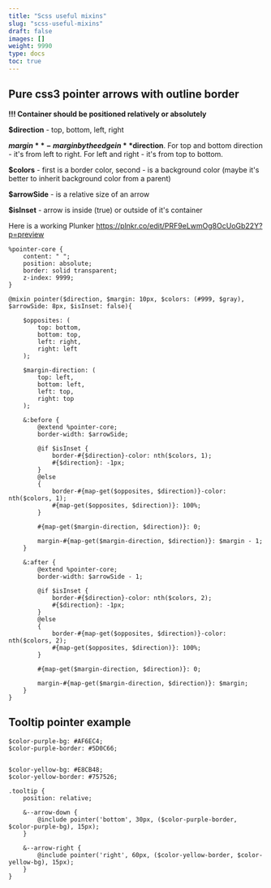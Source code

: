 ```yaml
---
title: "Scss useful mixins"
slug: "scss-useful-mixins"
draft: false
images: []
weight: 9990
type: docs
toc: true
---
```


## Pure css3 pointer arrows with outline border
**!!! Container should be positioned relatively or absolutely**

**$direction** - top, bottom, left, right

**$margin** - margin by the edge in **$direction**. For top and bottom direction - it's from left to right. For left and right - it's from top to bottom.

**$colors** - first is a border color, second - is a background color (maybe it's better to inherit background color from a parent)

**$arrowSide** - is a relative size of an arrow

**$isInset** - arrow is inside (true) or outside of it's container

Here is a working Plunker https://plnkr.co/edit/PRF9eLwmOg8OcUoGb22Y?p=preview

    %pointer-core {
        content: " ";
        position: absolute;
        border: solid transparent;
        z-index: 9999;
    }

    @mixin pointer($direction, $margin: 10px, $colors: (#999, $gray), $arrowSide: 8px, $isInset: false){
    
        $opposites: (
            top: bottom,
            bottom: top,
            left: right,
            right: left
        );
    
        $margin-direction: (
            top: left,
            bottom: left,
            left: top,
            right: top
        );
    
        &:before {
            @extend %pointer-core;
            border-width: $arrowSide;
    
            @if $isInset {
                border-#{$direction}-color: nth($colors, 1);
                #{$direction}: -1px;
            }
            @else
            {
                border-#{map-get($opposites, $direction)}-color: nth($colors, 1);
                #{map-get($opposites, $direction)}: 100%;
            }
    
            #{map-get($margin-direction, $direction)}: 0;
    
            margin-#{map-get($margin-direction, $direction)}: $margin - 1;
        }
    
        &:after {
            @extend %pointer-core;
            border-width: $arrowSide - 1;
    
            @if $isInset {
                border-#{$direction}-color: nth($colors, 2);
                #{$direction}: -1px;
            }
            @else
            {
                border-#{map-get($opposites, $direction)}-color: nth($colors, 2);
                #{map-get($opposites, $direction)}: 100%;
            }
    
            #{map-get($margin-direction, $direction)}: 0;
    
            margin-#{map-get($margin-direction, $direction)}: $margin;
        }
    }

## Tooltip pointer example
    $color-purple-bg: #AF6EC4;
    $color-purple-border: #5D0C66;
    
        
    $color-yellow-bg: #E8CB48;
    $color-yellow-border: #757526;

    .tooltip {
        position: relative;
        
        &--arrow-down {
            @include pointer('bottom', 30px, ($color-purple-border, $color-purple-bg), 15px);
        }
        
        &--arrow-right {
            @include pointer('right', 60px, ($color-yellow-border, $color-yellow-bg), 15px);
        }
    }


